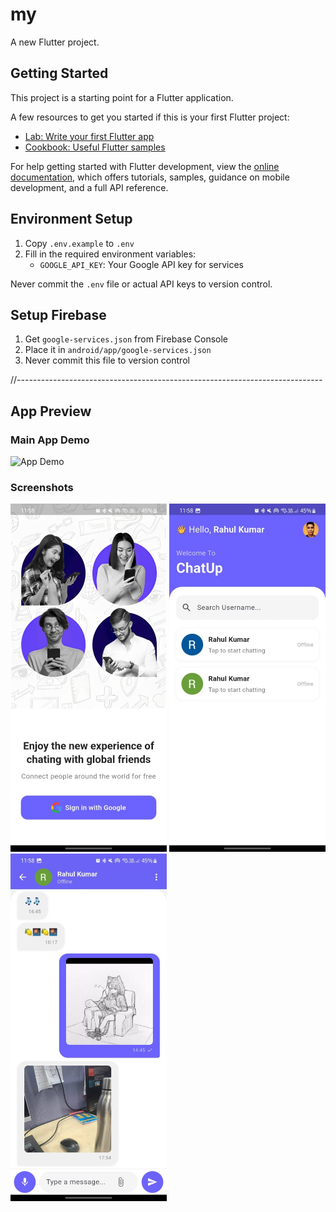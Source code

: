 # my

A new Flutter project.

## Getting Started

This project is a starting point for a Flutter application.

A few resources to get you started if this is your first Flutter project:

- [Lab: Write your first Flutter app](https://docs.flutter.dev/get-started/codelab)
- [Cookbook: Useful Flutter samples](https://docs.flutter.dev/cookbook)

For help getting started with Flutter development, view the
[online documentation](https://docs.flutter.dev/), which offers tutorials,
samples, guidance on mobile development, and a full API reference.

## Environment Setup

1. Copy `.env.example` to `.env`
2. Fill in the required environment variables:
   - `GOOGLE_API_KEY`: Your Google API key for services

Never commit the `.env` file or actual API keys to version control.

## Setup Firebase

1. Get `google-services.json` from Firebase Console
2. Place it in `android/app/google-services.json`
3. Never commit this file to version control

//----------------------------------------------------------------------------

## App Preview

### Main App Demo
![App Demo](assets/images/ShoppingBagIntro.gif)

### Screenshots
<p float="left">
  <img src="assets/sample/image.png" width="250" />
  <img src="assets/sample/image-1.png" width="250" />
  <img src="assets/sample/image-2.png" width="250" />
</p>




